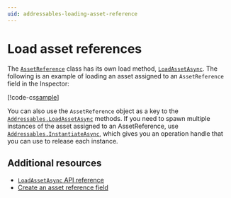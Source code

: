 ```yaml
---
uid: addressables-loading-asset-reference
---
```


# Load asset references

The [`AssetReference`](xref:UnityEngine.AddressableAssets.AssetReference) class has its own load method, [`LoadAssetAsync`](xref:UnityEngine.AddressableAssets.Addressables.LoadAssetAsync*). The following is an example of loading an asset assigned to an `AssetReference` field in the Inspector:

[!code-cs[sample](../Tests/Editor/DocExampleCode/LoadReference.cs#doc_Load)]

You can also use the `AssetReference` object as a key to the [`Addressables.LoadAssetAsync`](xref:UnityEngine.AddressableAssets.Addressables.LoadAssetAsync*) methods. If you need to spawn multiple instances of the asset assigned to an AssetReference, use [`Addressables.InstantiateAsync`](xref:UnityEngine.AddressableAssets.AssetReference.InstantiateAsync*), which gives you an operation handle that you can use to release each instance.

## Additional resources

* [`LoadAssetAsync` API reference](xref:UnityEngine.AddressableAssets.Addressables.LoadAssetAsync*)
* [Create an asset reference field](asset-reference-create.md)